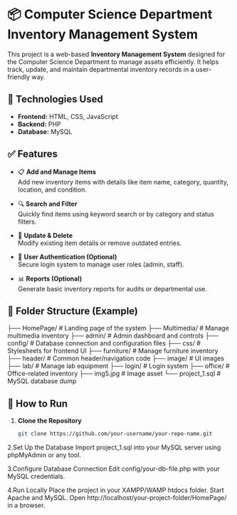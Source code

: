 # 📦 Computer Science Department Inventory Management System

This project is a web-based **Inventory Management System** designed for the Computer Science Department to manage assets efficiently. It helps track, update, and maintain departmental inventory records in a user-friendly way.

## 🔧 Technologies Used

- **Frontend:** HTML, CSS, JavaScript
- **Backend:** PHP
- **Database:** MySQL

## ✅ Features

- 📋 **Add and Manage Items**  
  Add new inventory items with details like item name, category, quantity, location, and condition.

- 🔍 **Search and Filter**  
  Quickly find items using keyword search or by category and status filters.

- 🔄 **Update & Delete**  
  Modify existing item details or remove outdated entries.

- 👤 **User Authentication (Optional)**  
  Secure login system to manage user roles (admin, staff).

- 📊 **Reports (Optional)**  
  Generate basic inventory reports for audits or departmental use.

## 📁 Folder Structure (Example)

├── HomePage/ # Landing page of the system
├── Multimedia/ # Manage multimedia inventory
├── admin/ # Admin dashboard and controls
├── config/ # Database connection and configuration files
├── css/ # Stylesheets for frontend UI
├── furniture/ # Manage furniture inventory
├── header/ # Common header/navigation code
├── image/ # UI images
├── lab/ # Manage lab equipment
├── login/ # Login system
├── office/ # Office-related inventory
├── img5.jpg # Image asset
└── project_1.sql # MySQL database dump

## 🚀 How to Run

1. **Clone the Repository**
   ```bash
   git clone https://github.com/your-username/your-repo-name.git
2.Set Up the Database
  Import project_1.sql into your MySQL server using phpMyAdmin or any tool.

3.Configure Database Connection
  Edit config/your-db-file.php with your MySQL credentials.

4.Run Locally
  Place the project in your XAMPP/WAMP htdocs folder.
  Start Apache and MySQL.
  Open http://localhost/your-project-folder/HomePage/ in a browser.
